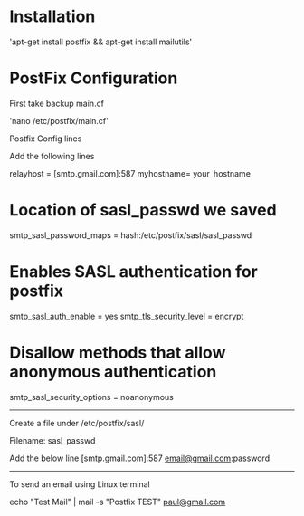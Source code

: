 # Installation 
'apt-get install postfix && apt-get install mailutils'

# PostFix Configuration
First take backup main.cf

'nano /etc/postfix/main.cf'

Postfix Config lines

Add the following lines

relayhost = [smtp.gmail.com]:587
myhostname= your_hostname

# Location of sasl_passwd we saved
smtp_sasl_password_maps = hash:/etc/postfix/sasl/sasl_passwd

# Enables SASL authentication for postfix
smtp_sasl_auth_enable = yes
smtp_tls_security_level = encrypt

# Disallow methods that allow anonymous authentication
smtp_sasl_security_options = noanonymous

-------------------------------------------------------------------------------------------

Create a file under /etc/postfix/sasl/

Filename: sasl_passwd

Add the below line
[smtp.gmail.com]:587 email@gmail.com:password

------------------------------------------------------------------------------------------

To send an email using Linux terminal

echo "Test Mail" | mail -s "Postfix TEST" paul@gmail.com
